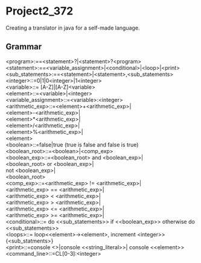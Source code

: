 # Project2_372
Creating a translator in java for a self-made language.

## Grammar
\<program\>:==\<statement\>?|\<statement\>?\<program\><br/>
\<statement\>:==\<variable_assignment\>|\<conditional\>|\<loop\>|\<print\><br/>
\<sub_statements\>:==\<statement\>|\<statement\>,\<sub_statements\><br/>
\<integer\>::=0|1|0\<integer\>|1\<integer\><br/>
\<variable\>::= [A-Z]|[A-Z]\<variable\><br/>
\<element\>::=\<variable\>|\<integer\><br/> <!-- Should I include string literal in here? -->
\<variable_assignment\>::=\<variable\>:\<integer\><br/>
\<arithmetic_exp\>::=\<element\>+\<arithmetic_exp\>|<br/>
\<element\>-\<arithmetic_exp\>|<br/>
\<element\>*\<arithmetic_exp\>|<br/>
\<element\>/\<arithmetic_exp\>|<br/>
\<element\>%\<arithmetic_exp\>|<br/>
\<element\><br/>
\<boolean\>::=false|true (true is false and false is true)<br/>
\<boolean_root\>::=\<boolean\>|\<comp_exp\><br/>
\<boolean_exp\>::=\<boolean_root\> and \<boolean_exp\>|<br/>
\<boolean_root\> or \<boolean_exp\>|<br/>
not \<boolean_exp\>|<br/>
\<boolean_root\><br/>
\<comp_exp\>::=\<arithmetic_exp\> != \<arithmetic_exp\>|<br/>
\<arithmetic_exp\> == \<arithmetic_exp\>|<br/>
\<arithmetic_exp\> < \<arithmetic_exp\>|<br/>
\<arithmetic_exp\> > \<arithmetic_exp\>|<br/>
\<arithmetic_exp\> <= \<arithmetic_exp\>|<br/>
\<arithmetic_exp\> >= \<arithmetic_exp\>|<br/>
\<conditional\>::= do <<sub_statements>> if <<boolean_exp>> otherwise do <<sub_statements>><br/>
\<loops\>::= loop\<\<element\>->\<element\>, increment \<integer\>\> {\<sub_statments\>}<br/> <!-- while and for necessary? just for? -->
\<print\>::=console <>|console <<string_literal>>| console <\<element\>><br/> <!-- need to be able to print anything else? Do I have to define string_literal? -->
\<command_line\>::=CL[0-3]:\<integer\><br/> <!-- TODO Unsure how to do this ask for help-->